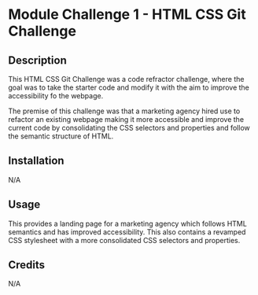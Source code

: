# Module Challenge 1 - HTML CSS Git Challenge

## Description

This HTML CSS Git Challenge was a code refractor challenge, where the goal was to take the starter code and modify it with the aim to improve the accessibility fo the webpage.

The premise of this challenge was that a marketing agency hired use to refactor an existing webpage making it more accessible and improve the current code by consolidating the CSS selectors and properties and follow the semantic structure of HTML.

## Installation

N/A

## Usage

This provides a landing page for a marketing agency which follows HTML semantics and has improved accessibility. 
This also contains a revamped CSS stylesheet with a more consolidated CSS selectors and properties.

## Credits

N/A
